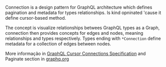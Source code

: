 Connection is a design pattern for GraphQL architecture which defines pagination and metadata for types relationships. Is kind opninated 'cause it define cursor-based method.

The concept is visualize relationships betwees GraphQL types as a Graph, connection then provides concepts for edges and nodes, meaning relationships and types respectively. Types ending with `*Connection` define metadata for a collection of edges between nodes.

More informação in [GraphQL Cursor Connections Specification](https://relay.dev/graphql/connections.htm) and Paginate section in [graphq.org](https://graphql.org/learn/pagination/)

